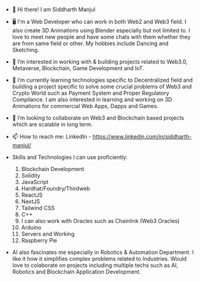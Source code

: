 - 👋 Hi there! I am Siddharth Manjul
  
- 🖥️ I'm a Web Developer who can work in both Web2 and Web3 field. I also create 3D Animations using Blender especially but not limited to. I love to meet new people and have some chats with them whether they are from same field or other. My hobbies include Dancing and Sketching.

- 👀 I’m interested in working with & building projects related to Web3.0, Metaverse, Blockchain, Game Development and IoT.
  
- 🌱 I’m currently learning technologies specific to Decentralized field and building a project specific to solve some crucial problems of Web3 and Crypto World such as Payment System and Proper Regulatory Compilance. I am also interested in learning and working on 3D Animations for commercial Web Apps, Dapps and Games.

- 💞️ I’m looking to collaborate on Web3 and Blockchain based projects which are scalable in long term.

- 📫 How to reach me:
  LinkedIn - https://www.linkedin.com/in/siddharth-manjul/

- Skills and Technologies I can use proficiently:
  1. Blockchain Development
  2. Solidity
  3. JavaScript
  4. Hardhat/Foundry/Thirdweb
  5. ReactJS
  6. NextJS
  7. Tailwind CSS
  8. C++
  9. I can also work with Oracles such as Chainlink (Web3 Oracles)
  10. Arduino
  11. Servers and Working
  12. Raspberry Pie

- AI also fascinates me especially in Robotics & Automation Department. I like it how it simplifies complex problems related to Industries. Would love to colaborate on projects including multiple techs such as AI, Robotics and Blockchain Application Development.
